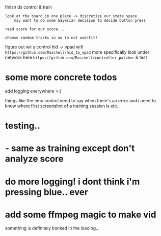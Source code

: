 finish ds control
& train

    look at the board in one place -> discretize our state space
        may want to do some bayesian decision to decide button press

    read score for our score...

    choose random tracks so as to not overfit?

figure out wii u control
    hid -> vpad wifi
    `https://github.com/Maschell/hid_to_vpad` 
    more specifically look under network here
    `https://github.com/Maschell/controller_patcher`
& test


# some more concrete todos

add logging everywhere >:(

things like the emu control need to say when there's an error
and i need to know where first screenshot of a training session is etc.

# testing..
# - same as training except don't analyze score
# do more logging! i dont think i'm pressing blue.. ever

# add some ffmpeg magic to make vid

something is definitely bonked in the loading...